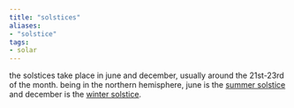 ```yaml
---
title: "solstices"
aliases:
- "solstice"
tags:
- solar
---
```


the solstices take place in june and december, usually around the 21st-23rd of the month. being in the northern hemisphere, june is the [summer solstice](summer%20solstice.md) and december is the [winter solstice](winter%20solstice.md).